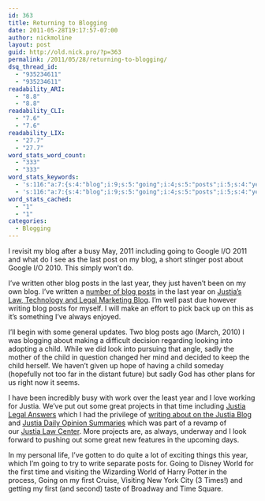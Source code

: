 ```yaml
---
id: 363
title: Returning to Blogging
date: 2011-05-28T19:17:57-07:00
author: nickmoline
layout: post
guid: http://old.nick.pro/?p=363
permalink: /2011/05/28/returning-to-blogging/
dsq_thread_id:
  - "935234611"
  - "935234611"
readability_ARI:
  - "8.8"
  - "8.8"
readability_CLI:
  - "7.6"
  - "7.6"
readability_LIX:
  - "27.7"
  - "27.7"
word_stats_word_count:
  - "333"
  - "333"
word_stats_keywords:
  - 's:116:"a:7:{s:4:"blog";i:9;s:5:"going";i:4;s:5:"posts";i:5;s:4:"year";i:4;s:5:"child";i:4;s:6:"justia";i:5;s:4:"time";i:3;}";'
  - 's:116:"a:7:{s:4:"blog";i:9;s:5:"going";i:4;s:5:"posts";i:5;s:4:"year";i:4;s:5:"child";i:4;s:6:"justia";i:5;s:4:"time";i:3;}";'
word_stats_cached:
  - "1"
  - "1"
categories:
  - Blogging
---
```

I revisit my blog after a busy May, 2011 including going to Google I/O 2011 and what do I see as the last post on my blog, a short stinger post about Google I/O 2010. This simply won&#8217;t do.

I&#8217;ve written other blog posts in the last year, they just haven&#8217;t been on my own blog. I&#8217;ve written a [number of blog posts](http://onward.justia.com/author/nickmoline/) in the last year on [Justia&#8217;s Law, Technology and Legal Marketing Blog](http://onward.justia.com/). I&#8217;m well past due however writing blog posts for myself. I will make an effort to pick back up on this as it&#8217;s something I&#8217;ve always enjoyed.

I&#8217;ll begin with some general updates. Two blog posts ago (March, 2010) I was blogging about making a difficult decision regarding looking into adopting a child. While we did look into pursuing that angle, sadly the mother of the child in question changed her mind and decided to keep the child herself. We haven&#8217;t given up hope of having a child someday (hopefully not too far in the distant future) but sadly God has other plans for us right now it seems.

I have been incredibly busy with work over the least year and I love working for Justia. We&#8217;ve put out some great projects in that time including [Justia Legal Answers](http://answers.justia.com/) which I had the privilege of [writing about on the Justia Blog](http://onward.justia.com/2010/11/09/announcing-justia-answers/) and [Justia Daily Opinion Summaries](http://onward.justia.com/2011/04/19/announcing-justia-daily-opinion-summaries/) which was part of a revamp of our [Justia Law Center](http://law.justia.com/). More projects are, as always, underway and I look forward to pushing out some great new features in the upcoming days.

In my personal life, I&#8217;ve gotten to do quite a lot of exciting things this year, which I&#8217;m going to try to write separate posts for. Going to Disney World for the first time and visiting the Wizarding World of Harry Potter in the process, Going on my first Cruise, Visiting New York City (3 Times!) and getting my first (and second) taste of Broadway and Time Square.

&nbsp;